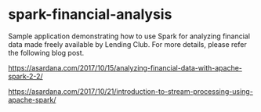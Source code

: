 # spark-financial-analysis
Sample application demonstrating how to use Spark for analyzing financial data made freely available by Lending Club. For more details, please refer the following blog post.

https://asardana.com/2017/10/15/analyzing-financial-data-with-apache-spark-2-2/

https://asardana.com/2017/10/21/introduction-to-stream-processing-using-apache-spark/
